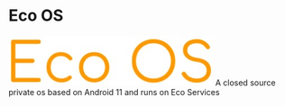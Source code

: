 # Eco OS
![alt text](https://github.com/CyberSafe-Labs/EcoOS/blob/main/IMG_20201120_211528.JPG?raw=true) A closed source private os based on Android 11 and runs on Eco Services
